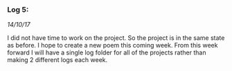 ### Log 5:
*14/10/17*

I did not have time to work on the project. So the project is in the same state as before.
I hope to create a new poem this coming week.
From this week forward I will have a single log folder for all of the projects rather than making 2 different logs each week.
